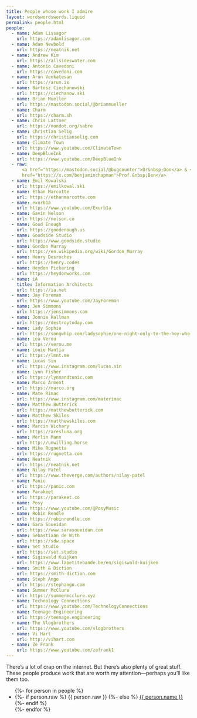 ```yaml
---
title: People whose work I admire
layout: wordswordswords.liquid
permalink: people.html
people:
  - name: Adam Lissagor
    url: https://adamlisagor.com
  - name: Adam Newbold
    url: https://neatnik.net
  - name: Andrew Kim
    url: https://allsideswater.com
  - name: Antonio Cavedoni
    url: https://cavedoni.com
  - name: Arun Venkatesan
    url: https://arun.is
  - name: Bartosz Ciechanowski
    url: https://ciechanow.ski
  - name: Brian Mueller
    url: https://mastodon.social/@brianmueller
  - name: Charm
    url: https://charm.sh
  - name: Chris Lattner
    url: https://nondot.org/sabre
  - name: Christian Selig
    url: https://christianselig.com
  - name: Climate Town
    url: https://www.youtube.com/ClimateTown
  - name: DeepBlueInk
    url: https://www.youtube.com/DeepBlueInk
  - raw:
      <a href="https://mastodon.social/@bugcounter">Dr&nbsp;Don</a> & <a
      href="https://x.com/benjaminchapman">Prof.&nbsp;Ben</a>
  - name: Emil Kowalski
    url: https://emilkowal.ski
  - name: Ethan Marcotte
    url: https://ethanmarcotte.com
  - name: exurb1a
    url: https://www.youtube.com/Exurb1a
  - name: Gavin Nelson
    url: https://nelson.co
  - name: Good Enough
    url: https://goodenough.us
  - name: Goodside Studio
    url: https://www.goodside.studio
  - name: Gordon Murray
    url: https://en.wikipedia.org/wiki/Gordon_Murray
  - name: Henry Desroches
    url: https://henry.codes
  - name: Heydon Pickering
    url: https://heydonworks.com
  - name: iA
    title: Information Architects
    url: https://ia.net
  - name: Jay Foreman
    url: https://www.youtube.com/JayForeman
  - name: Jen Simmons
    url: https://jensimmons.com
  - name: Jonnie Hallman
    url: https://destroytoday.com
  - name: Lady Sophie
    url: https://songwhip.com/ladysophie/one-night-only-to-the-boy-who-broke-my-heart
  - name: Lea Verou
    url: https://verou.me
  - name: Louie Mantia
    url: https://lmnt.me
  - name: Lucas Sin
    url: https://www.instagram.com/lucas.sin
  - name: Lynn Fisher
    url: https://lynnandtonic.com
  - name: Marco Arment
    url: https://marco.org
  - name: Mate Rimac
    url: https://www.instagram.com/materimac
  - name: Matthew Butterick
    url: https://matthewbutterick.com
  - name: Matthew Skiles
    url: https://matthewskiles.com
  - name: Marcin Wichary
    url: https://aresluna.org
  - name: Merlin Mann
    url: http://unwilling.horse
  - name: Mike Rugnetta
    url: https://rugnetta.com
  - name: Neatnik
    url: https://neatnik.net
  - name: Nilay Patel
    url: https://www.theverge.com/authors/nilay-patel
  - name: Panic
    url: https://panic.com
  - name: Parakeet
    url: https://parakeet.co
  - name: Posy
    url: https://www.youtube.com/@PosyMusic
  - name: Robin Rendle
    url: https://robinrendle.com
  - name: Sara Soueidan
    url: https://www.sarasoueidan.com
  - name: Sebastiaan de With
    url: https://sdw.space
  - name: Set Studio
    url: https://set.studio
  - name: Sigiswald Kuijken
    url: https://www.lapetitebande.be/en/sigiswald-kuijken
  - name: Smith & Diction
    url: https://smith-diction.com
  - name: Steph Ango
    url: https://stephango.com
  - name: Summer McClure
    url: https://summermcclure.xyz
  - name: Technology Connections
    url: https://www.youtube.com/TechnologyConnections
  - name: Teenage Engineering
    url: https://teenage.engineering
  - name: The Vlogbrothers
    url: https://www.youtube.com/vlogbrothers
  - name: Vi Hart
    url: http://vihart.com
  - name: Ze Frank
    url: https://www.youtube.com/zefrank1
---
```


There’s a lot of crap on the internet. But there’s also plenty of great stuff.
These people produce work that are worth my attention—perhaps you’ll like them
too.

<ul>
	{%- for person in people %}
	<li>
	{%- if person.raw %}
		{{ person.raw }}
	{%- else %}
		<a
			href="{{ person.url }}"
			rel="external nofollow"
			target="_blank"
			{%- if person.title %}title="{{ person.title }}"{%- endif %}
		>{{ person.name }}</a>
	{%- endif %}
	</li>
	{%- endfor %}
</ul>
